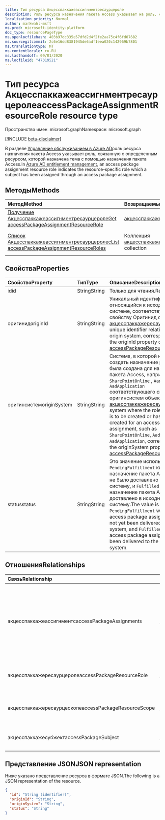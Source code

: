 ```yaml
---
title: Тип ресурса Акцесспаккажеассигнментресаурцероле
description: Роль ресурса назначения пакета Access указывает на роль, связанную с определенным ресурсом, которой назначена тема с помощью назначения пакета Access.
localization_priority: Normal
author: markwahl-msft
ms.prod: microsoft-identity-platform
doc_type: resourcePageType
ms.openlocfilehash: 403b97dc335e57dfd2d4f2fe2aa75c4f6fd07682
ms.sourcegitcommit: 2c6e16dd8381945de6adf1eea020c142969b7801
ms.translationtype: MT
ms.contentlocale: ru-RU
ms.lasthandoff: 09/01/2020
ms.locfileid: "47319521"
---
```

# <a name="accesspackageassignmentresourcerole-resource-type"></a><span data-ttu-id="429c6-103">Тип ресурса Акцесспаккажеассигнментресаурцероле</span><span class="sxs-lookup"><span data-stu-id="429c6-103">accessPackageAssignmentResourceRole resource type</span></span>

<span data-ttu-id="429c6-104">Пространство имен: microsoft.graph</span><span class="sxs-lookup"><span data-stu-id="429c6-104">Namespace: microsoft.graph</span></span>

[!INCLUDE [beta-disclaimer](../../includes/beta-disclaimer.md)]

<span data-ttu-id="429c6-105">В разделе [Управление обслуживанием в Azure AD](entitlementmanagement-root.md)роль ресурса назначения пакета Access указывает роль, связанную с определенным ресурсом, которой назначена тема с помощью назначения пакета Access.</span><span class="sxs-lookup"><span data-stu-id="429c6-105">In [Azure AD entitlement management](entitlementmanagement-root.md), an access package assignment resource role indicates the resource-specific role which a subject has been assigned through an access package assignment.</span></span>

## <a name="methods"></a><span data-ttu-id="429c6-106">Методы</span><span class="sxs-lookup"><span data-stu-id="429c6-106">Methods</span></span>

| <span data-ttu-id="429c6-107">Метод</span><span class="sxs-lookup"><span data-stu-id="429c6-107">Method</span></span>       | <span data-ttu-id="429c6-108">Возвращаемый тип</span><span class="sxs-lookup"><span data-stu-id="429c6-108">Return Type</span></span> | <span data-ttu-id="429c6-109">Описание</span><span class="sxs-lookup"><span data-stu-id="429c6-109">Description</span></span> |
|:-------------|:------------|:------------|
| [<span data-ttu-id="429c6-110">Получение Акцесспаккажеассигнментресаурцероле</span><span class="sxs-lookup"><span data-stu-id="429c6-110">Get accessPackageAssignmentResourceRole</span></span>](../api/accesspackageassignmentresourcerole-get.md) | [<span data-ttu-id="429c6-111">акцесспаккажеассигнментресаурцероле</span><span class="sxs-lookup"><span data-stu-id="429c6-111">accessPackageAssignmentResourceRole</span></span>](accesspackageassignmentresourcerole.md)  | <span data-ttu-id="429c6-112">Получение объекта Акцесспаккажеассигнментресаурцероле.</span><span class="sxs-lookup"><span data-stu-id="429c6-112">Retrieve an accessPackageAssignmentResourceRole object.</span></span> |
| [<span data-ttu-id="429c6-113">Список Акцесспаккажеассигнментресаурцеролес</span><span class="sxs-lookup"><span data-stu-id="429c6-113">List accessPackageAssignmentResourceRoles</span></span>](../api/accesspackageassignmentresourcerole-list.md) | <span data-ttu-id="429c6-114">Коллекция [акцесспаккажеассигнментресаурцероле](accesspackageassignmentresourcerole.md)</span><span class="sxs-lookup"><span data-stu-id="429c6-114">[accessPackageAssignmentResourceRole](accesspackageassignmentresourcerole.md) collection</span></span> | <span data-ttu-id="429c6-115">Получение списка объектов Акцесспаккажеассигнментресаурцероле.</span><span class="sxs-lookup"><span data-stu-id="429c6-115">Retrieve a list of accessPackageAssignmentResourceRole objects.</span></span> |

## <a name="properties"></a><span data-ttu-id="429c6-116">Свойства</span><span class="sxs-lookup"><span data-stu-id="429c6-116">Properties</span></span>

| <span data-ttu-id="429c6-117">Свойство</span><span class="sxs-lookup"><span data-stu-id="429c6-117">Property</span></span>     | <span data-ttu-id="429c6-118">Тип</span><span class="sxs-lookup"><span data-stu-id="429c6-118">Type</span></span>        | <span data-ttu-id="429c6-119">Описание</span><span class="sxs-lookup"><span data-stu-id="429c6-119">Description</span></span> |
|:-------------|:------------|:------------|
|<span data-ttu-id="429c6-120">id</span><span class="sxs-lookup"><span data-stu-id="429c6-120">id</span></span>|<span data-ttu-id="429c6-121">String</span><span class="sxs-lookup"><span data-stu-id="429c6-121">String</span></span>| <span data-ttu-id="429c6-122">Только для чтения.</span><span class="sxs-lookup"><span data-stu-id="429c6-122">Read-only.</span></span>|
|<span data-ttu-id="429c6-123">оригинид</span><span class="sxs-lookup"><span data-stu-id="429c6-123">originId</span></span>|<span data-ttu-id="429c6-124">String</span><span class="sxs-lookup"><span data-stu-id="429c6-124">String</span></span>|<span data-ttu-id="429c6-125">Уникальный идентификатор, относящийся к исходной системе, соответствующий свойству Оригинид объекта [акцесспаккажересаурцероле](accesspackageresourcerole.md).</span><span class="sxs-lookup"><span data-stu-id="429c6-125">A unique identifier relative to the origin system, corresponding to the originId property of the [accessPackageResourceRole](accesspackageresourcerole.md).</span></span> |
|<span data-ttu-id="429c6-126">оригинсистем</span><span class="sxs-lookup"><span data-stu-id="429c6-126">originSystem</span></span>|<span data-ttu-id="429c6-127">String</span><span class="sxs-lookup"><span data-stu-id="429c6-127">String</span></span>|<span data-ttu-id="429c6-128">Система, в которой необходимо создать назначение роли или она была создана для назначения пакета Access, например `SharePointOnline` , `AadGroup` или `AadApplication` соответствующего свойству оригинсистем объекта [акцесспаккажересаурцероле](accesspackageresourcerole.md).</span><span class="sxs-lookup"><span data-stu-id="429c6-128">The system where the role assignment is to be created or has been created for an access package assignment, such as `SharePointOnline`, `AadGroup` or `AadApplication`, corresponding to the originSystem property of the [accessPackageResourceRole](accesspackageresourcerole.md).</span></span>|
|<span data-ttu-id="429c6-129">status</span><span class="sxs-lookup"><span data-stu-id="429c6-129">status</span></span>|<span data-ttu-id="429c6-130">String</span><span class="sxs-lookup"><span data-stu-id="429c6-130">String</span></span>|<span data-ttu-id="429c6-131">Это значение используется, `PendingFulfillment` когда назначение пакета Access еще не было доставлено в исходную систему, и `Fulfilled` когда назначение пакета Access было доставлено в исходную систему.</span><span class="sxs-lookup"><span data-stu-id="429c6-131">The value is `PendingFulfillment` when the access package assignment has not yet been delivered to the origin system, and `Fulfilled` when the access package assignment has been delivered to the origin system.</span></span>|

## <a name="relationships"></a><span data-ttu-id="429c6-132">Отношения</span><span class="sxs-lookup"><span data-stu-id="429c6-132">Relationships</span></span>

| <span data-ttu-id="429c6-133">Связь</span><span class="sxs-lookup"><span data-stu-id="429c6-133">Relationship</span></span> | <span data-ttu-id="429c6-134">Тип</span><span class="sxs-lookup"><span data-stu-id="429c6-134">Type</span></span>        | <span data-ttu-id="429c6-135">Описание</span><span class="sxs-lookup"><span data-stu-id="429c6-135">Description</span></span> |
|:-------------|:------------|:------------|
|<span data-ttu-id="429c6-136">акцесспаккажеассигнментс</span><span class="sxs-lookup"><span data-stu-id="429c6-136">accessPackageAssignments</span></span>|<span data-ttu-id="429c6-137">Коллекция [акцесспаккажеассигнмент](accesspackageassignment.md)</span><span class="sxs-lookup"><span data-stu-id="429c6-137">[accessPackageAssignment](accesspackageassignment.md) collection</span></span>| <span data-ttu-id="429c6-138">Назначения для пакетов Access, которые применяют это назначение роли.</span><span class="sxs-lookup"><span data-stu-id="429c6-138">The access package assignments resulting in this role assignment.</span></span> <span data-ttu-id="429c6-139">Только для чтения.</span><span class="sxs-lookup"><span data-stu-id="429c6-139">Read-only.</span></span> <span data-ttu-id="429c6-140">Допускается значение null.</span><span class="sxs-lookup"><span data-stu-id="429c6-140">Nullable.</span></span>|
|<span data-ttu-id="429c6-141">акцесспаккажересаурцероле</span><span class="sxs-lookup"><span data-stu-id="429c6-141">accessPackageResourceRole</span></span>|[<span data-ttu-id="429c6-142">акцесспаккажересаурцероле</span><span class="sxs-lookup"><span data-stu-id="429c6-142">accessPackageResourceRole</span></span>](accesspackageresourcerole.md)| <span data-ttu-id="429c6-143">Только для чтения.</span><span class="sxs-lookup"><span data-stu-id="429c6-143">Read-only.</span></span> <span data-ttu-id="429c6-144">Допускается значение null.</span><span class="sxs-lookup"><span data-stu-id="429c6-144">Nullable.</span></span>|
|<span data-ttu-id="429c6-145">акцесспаккажересаурцескопе</span><span class="sxs-lookup"><span data-stu-id="429c6-145">accessPackageResourceScope</span></span>|[<span data-ttu-id="429c6-146">акцесспаккажересаурцескопе</span><span class="sxs-lookup"><span data-stu-id="429c6-146">accessPackageResourceScope</span></span>](accesspackageresourcescope.md)| <span data-ttu-id="429c6-147">Только для чтения.</span><span class="sxs-lookup"><span data-stu-id="429c6-147">Read-only.</span></span> <span data-ttu-id="429c6-148">Допускается значение null.</span><span class="sxs-lookup"><span data-stu-id="429c6-148">Nullable.</span></span>|
|<span data-ttu-id="429c6-149">акцесспаккажесубжект</span><span class="sxs-lookup"><span data-stu-id="429c6-149">accessPackageSubject</span></span>|[<span data-ttu-id="429c6-150">акцесспаккажесубжект</span><span class="sxs-lookup"><span data-stu-id="429c6-150">accessPackageSubject</span></span>](accesspackagesubject.md)| <span data-ttu-id="429c6-p104">Только для чтения. Допускается значение null.</span><span class="sxs-lookup"><span data-stu-id="429c6-p104">Read-only. Nullable.</span></span>|


## <a name="json-representation"></a><span data-ttu-id="429c6-153">Представление JSON</span><span class="sxs-lookup"><span data-stu-id="429c6-153">JSON representation</span></span>

<span data-ttu-id="429c6-154">Ниже указано представление ресурса в формате JSON.</span><span class="sxs-lookup"><span data-stu-id="429c6-154">The following is a JSON representation of the resource.</span></span>

<!-- {
  "blockType": "resource",
  "optionalProperties": [

  ],
  "@odata.type": "microsoft.graph.accessPackageAssignmentResourceRole",
  "baseType": "",
  "keyProperty": "id"
}-->

```json
{
  "id": "String (identifier)",
  "originId": "String",
  "originSystem": "String",
  "status": "String"
}
```

<!-- uuid: 16cd6b66-4b1a-43a1-adaf-3a886856ed98
2019-02-04 14:57:30 UTC -->
<!-- {
  "type": "#page.annotation",
  "description": "accessPackageAssignmentResourceRole resource",
  "keywords": "",
  "section": "documentation",
  "tocPath": ""
}-->
